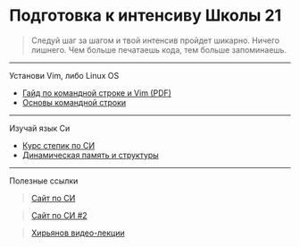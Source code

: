 # Подготовка к интенсиву Школы 21
>Следуй шаг за шагом и твой интенсив пройдет шикарно. Ничего лишнего.
>Чем больше печатаешь кода, тем больше запоминаешь.
***
Установи Vim, либо Linux OS

* [Гайд по командной строке и Vim (PDF)](https://ru.hexlet.io/courses/cli-basics)
* [Основы командной строки](https://ru.hexlet.io/courses/cli-basics)
***
Изучай язык Си
* [Курс степик по СИ](https://stepik.org/course/3078/syllabus)
* [Динамическая память и структуры](https://github.com/halltape/C/blob/master/c_files/readme_c_files.md)
***
Полезные ссылки
>[Сайт по СИ](https://prog-cpp.ru/c-data-types/)

>[Сайт по СИ #2](http://www.c-cpp.ru/books)

>[Хирьянов видео-лекции](http://cs.mipt.ru/c_intro/)

